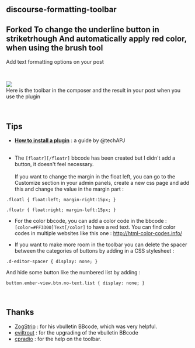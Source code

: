 ## discourse-formatting-toolbar

**Forked**
To change the underline button in striketrhough
And automatically apply red color, when using the brush tool
---

Add text formatting options on your post

<br>

![](https://github.com/iunctis/discourse-formatting-toolbar/blob/master/formatting-toolbar.png?raw=true)
<br>Here is the toolbar in the composer and the result in your post when you use the plugin



<br>

## Tips

- [**How to install a plugin**](https://meta.discourse.org/t/install-a-plugin/19157) : a guide by @techAPJ<br><br>

- The `[floatr][/floatr]` bbcode has been created but I didn't add a button, it doesn't feel necessary.<br><br> If you want to change the margin in the float left, you can go to the Customize section in your admin panels, create a new css page and add this and change the value in the margin part : 

`.floatl {
float:left;
margin-right:15px;
}`


`.floatr {
float:right;
margin-left:15px;
}`

- For the color bbcode, you can add a color code in the bbcode : `[color=#FF3300]Text[/color]` to have a red text. You can find color codes in multiple websites like this one : http://html-color-codes.info/

- If you want to make more room in the toolbar you can delete the spacer between the categories of buttons by adding in a CSS stylesheet : 

`.d-editor-spacer {
display: none;
}`

And hide some button like the numbered list by adding : 

`button.ember-view.btn.no-text.list {
display: none;
}`


<br>

## Thanks

 - [ZogStrip](https://github.com/discourse/vbulletin-bbcode) : for his vbulletin BBcode, which was very helpful.
 - [eviltrout](https://github.com/eviltrout) : for the upgrading of the vbulletin BBcode
 - [cpradio](https://github.com/cpradio) : for the help on the toolbar.
